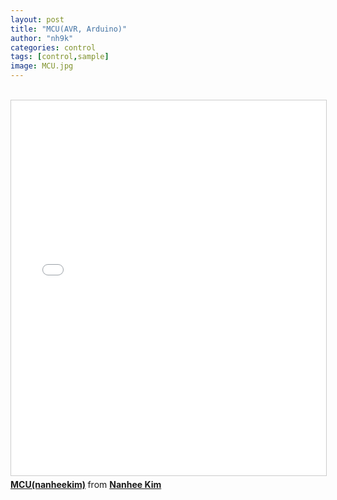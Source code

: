 ```yaml
---
layout: post
title: "MCU(AVR, Arduino)"
author: "nh9k"
categories: control
tags: [control,sample]
image: MCU.jpg
---
```

<br>
<iframe src="//www.slideshare.net/slideshow/embed_code/key/36fPKfPJwkeBq1" width="1000" height="600" frameborder="0" marginwidth="0" marginheight="0" scrolling="no" style="border:1px solid #CCC; border-width:1px; margin-bottom:5px; max-width: 100%;" allowfullscreen> </iframe>  
<div style="margin-bottom:5px"> <strong> <a href="//www.slideshare.net/ssuserf5270f/mcunanheekim" title="MCU(nanheekim)" target="_blank">MCU(nanheekim)</a> </strong> from <strong><a href="https://www.slideshare.net/ssuserf5270f" target="_blank">Nanhee Kim</a></strong> </div>  
<br>
<br>
<br>
<br>
<br>
<br>